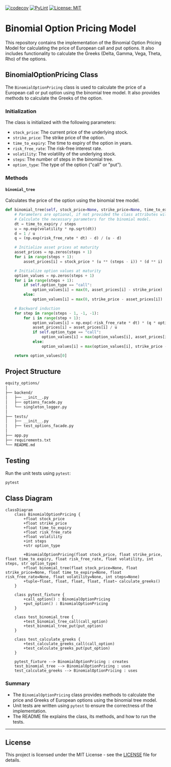 [![codecov](https://codecov.io/gh/arturogonzalezm/equity_options/graph/badge.svg?token=YEtCcH8NcL)](https://codecov.io/gh/arturogonzalezm/equity_options)
[![PyLint](https://github.com/arturogonzalezm/equity_options/actions/workflows/workflow.yml/badge.svg)](https://github.com/arturogonzalezm/equity_options/actions/workflows/workflow.yml)
[![License: MIT](https://img.shields.io/badge/License-MIT-purple.svg)](https://opensource.org/licenses/MIT)

# Binomial Option Pricing Model

This repository contains the implementation of the Binomial Option Pricing Model for calculating the price of European call and put options. It also includes functionality to calculate the Greeks (Delta, Gamma, Vega, Theta, Rho) of the options.

## BinomialOptionPricing Class

The `BinomialOptionPricing` class is used to calculate the price of a European call or put option using the binomial tree model. It also provides methods to calculate the Greeks of the option.

### Initialization

The class is initialized with the following parameters:
- `stock_price`: The current price of the underlying stock.
- `strike_price`: The strike price of the option.
- `time_to_expiry`: The time to expiry of the option in years.
- `risk_free_rate`: The risk-free interest rate.
- `volatility`: The volatility of the underlying stock.
- `steps`: The number of steps in the binomial tree.
- `option_type`: The type of the option ("call" or "put").

### Methods

#### `binomial_tree`

Calculates the price of the option using the binomial tree model.

```python
def binomial_tree(self, stock_price=None, strike_price=None, time_to_expiry=None, risk_free_rate=None, volatility=None, steps=None):
    # Parameters are optional, if not provided the class attributes will be used.
    # Calculate the necessary parameters for the binomial model.
    dt = time_to_expiry / steps
    u = np.exp(volatility * np.sqrt(dt))
    d = 1 / u
    q = (np.exp(risk_free_rate * dt) - d) / (u - d)

    # Initialize asset prices at maturity
    asset_prices = np.zeros(steps + 1)
    for i in range(steps + 1):
        asset_prices[i] = stock_price * (u ** (steps - i)) * (d ** i)

    # Initialize option values at maturity
    option_values = np.zeros(steps + 1)
    for i in range(steps + 1):
        if self.option_type == "call":
            option_values[i] = max(0, asset_prices[i] - strike_price)
        else:
            option_values[i] = max(0, strike_price - asset_prices[i])

    # Backward induction
    for step in range(steps - 1, -1, -1):
        for i in range(step + 1):
            option_values[i] = np.exp(-risk_free_rate * dt) * (q * option_values[i] + (1 - q) * option_values[i + 1])
            asset_prices[i] = asset_prices[i] / u
            if self.option_type == "call":
                option_values[i] = max(option_values[i], asset_prices[i] - strike_price)
            else:
                option_values[i] = max(option_values[i], strike_price - asset_prices[i])

    return option_values[0]
```

## Project Structure

```sh
equity_options/
│
├── backend/
│   ├── __init__.py
│   ├── options_facade.py
│   └── singleton_logger.py
│
├── tests/
│   ├── __init__.py
│   ├── test_options_facade.py
│
├── app.py
├── requirements.txt
└── README.md
```

## Testing

Run the unit tests using `pytest`:

```sh
pytest
```

## Class Diagram

```mermaid
classDiagram
    class BinomialOptionPricing {
        +float stock_price
        +float strike_price
        +float time_to_expiry
        +float risk_free_rate
        +float volatility
        +int steps
        +str option_type

        +BinomialOptionPricing(float stock_price, float strike_price, float time_to_expiry, float risk_free_rate, float volatility, int steps, str option_type)
        +float binomial_tree(float stock_price=None, float strike_price=None, float time_to_expiry=None, float risk_free_rate=None, float volatility=None, int steps=None)
        +tuple~float, float, float, float, float~ calculate_greeks()
    }

    class pytest_fixture {
        +call_option() : BinomialOptionPricing
        +put_option() : BinomialOptionPricing
    }

    class test_binomial_tree {
        +test_binomial_tree_call(call_option)
        +test_binomial_tree_put(put_option)
    }

    class test_calculate_greeks {
        +test_calculate_greeks_call(call_option)
        +test_calculate_greeks_put(put_option)
    }

    pytest_fixture --> BinomialOptionPricing : creates
    test_binomial_tree --> BinomialOptionPricing : uses
    test_calculate_greeks --> BinomialOptionPricing : uses

```


### Summary

- The `BinomialOptionPricing` class provides methods to calculate the price and Greeks of European options using the binomial tree model.
- Unit tests are written using `pytest` to ensure the correctness of the implementation.
- The README file explains the class, its methods, and how to run the tests.


---

## License

This project is licensed under the MIT License - see the [LICENSE](LICENSE) file for details.


